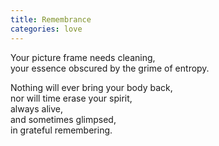 ```yaml
---
title: Remembrance
categories: love
---
```

Your picture frame needs cleaning,  
your essence obscured by the grime of entropy.

Nothing will ever bring your body back,  
nor will time erase your spirit,  
always alive,  
and sometimes glimpsed,  
in grateful remembering.
